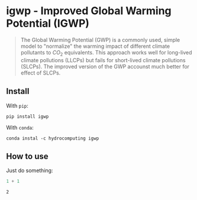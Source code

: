 # igwp - Improved Global Warming Potential (IGWP)
> The Global Warming Potential (GWP) is a commonly used, simple model to "normalize" the warming impact of different climate pollutants to $CO_2$ equivalents. This approach works well for long-lived climate pollutions (LLCPs) but fails for short-lived climate pollutions (SLCPs). The improved version of the GWP accounst much better for effect of SLCPs.


## Install

With `pip`:

    pip install igwp
    
With `conda`:

    conda instal -c hydrocomputing igwp

## How to use

Just do something:

```python
1 + 1
```




    2


